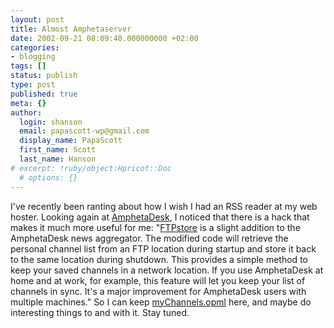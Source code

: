 ```yaml
---
layout: post
title: Almost Amphetaserver
date: 2002-09-21 08:09:40.000000000 +02:00
categories:
- blogging
tags: []
status: publish
type: post
published: true
meta: {}
author:
  login: shanson
  email: papascott-wp@gmail.com
  display_name: PapaScott
  first_name: Scott
  last_name: Hanson
# excerpt: !ruby/object:Hpricot::Doc
  # options: {}
---
```

<p>I've recently been ranting about how I wish I had an RSS reader at my web hoster. Looking again at <a href="http://www.disobey.com/amphetadesk/news.html">AmphetaDesk</a>, I noticed that there is a hack that makes it much more useful for me: "<a href="http://www.cantoni.org/software/amphetadesk.html">FTPstore</a> is a slight addition to the AmphetaDesk news aggregator. The modified code will retrieve the personal channel list from an FTP location during startup and store it back to the same location during shutdown. This provides a simple method to keep your saved channels in a network location. If you use AmphetaDesk at home and at work, for example, this feature will let you keep your list of channels in sync. It's a major improvement for AmphetaDesk users with multiple machines." So I can keep <a href="/myChannels.opml">myChannels.opml</a> here, and maybe do interesting things to and with it. Stay tuned.</p>
